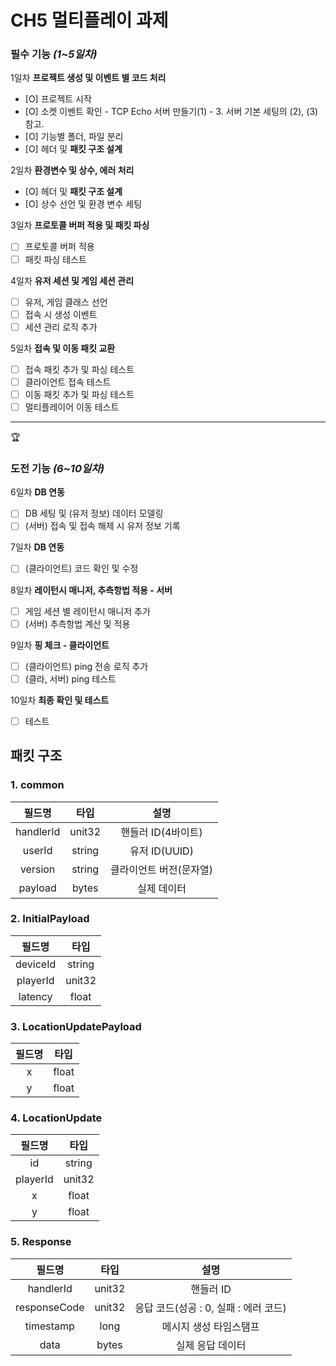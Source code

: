 # CH5 멀티플레이 과제

### **필수 기능 *(1~5일차)***

1일차 **프로젝트 생성 및 이벤트 별 코드 처리**

- [O]  프로젝트 시작
- [O]  소켓 이벤트 확인 - TCP Echo 서버 만들기(1) - 3. 서버 기본 세팅의 (2), (3) 참고.
- [O]  기능별 폴더, 파일 분리
- [O]  헤더 및 **패킷 구조 설계**

2일차 **환경변수 및 상수, 에러 처리**

- [O]  헤더 및 **패킷 구조 설계**
- [O]  상수 선언 및 환경 변수 세팅

3일차 **프로토콜 버퍼 적용 및 패킷 파싱**

- [ ]  프로토콜 버퍼 적용
- [ ]  패킷 파싱 테스트

4일차 **유저 세션 및 게임 세션 관리**

- [ ]  유저, 게임 클래스 선언
- [ ]  접속 시 생성 이벤트
- [ ]  세션 관리 로직 추가

5일차 **접속 및 이동 패킷 교환**

- [ ]  접속 패킷 추가 및 파싱 테스트
- [ ]  클라이언트 접속 테스트
- [ ]  이동 패킷 추가 및 파싱 테스트
- [ ]  멀티플레이어 이동 테스트

---

<aside>
🏆

### **도전 기능 *(6~10일차)***

6일차 **DB 연동**

- [ ]  DB 세팅 및 (유저 정보) 데이터 모델링
- [ ]  (서버) 접속 및 접속 해제 시 유저 정보 기록

7일차 **DB 연동**

- [ ]  (클라이언트) 코드 확인 및 수정

8일차 **레이턴시 매니저, 추측항법 적용 - 서버**

- [ ]  게임 세션 별 레이턴시 매니저 추가
- [ ]  (서버) 추측항법 계산 및 적용

9일차 **핑 체크 - 클라이언트**

- [ ]  (클라이언트) ping 전송 로직 추가
- [ ]  (클라, 서버) ping 테스트

10일차 **최종 확인 및 테스트**

- [ ]  테스트
</aside>

## 패킷 구조
### 1. common
|필드명|타입|설명|
|:---:|:---:|:---:|
|handlerId|unit32|핸들러 ID(4바이트)|
|userId|string|유저 ID(UUID)|
|version|string|클라이언트 버전(문자열)|
|payload|bytes|실제 데이터|

### 2. InitialPayload
|필드명|타입|
|:---:|:---:|
|deviceId|string|
|playerId|unit32|
|latency|float|

### 3. LocationUpdatePayload
|필드명|타입|
|:---:|:---:|
|x|float|
|y|float|

### 4. LocationUpdate
|필드명|타입|
|:---:|:---:|
|id|string|
|playerId|unit32|
|x|float|
|y|float|

### 5. Response
|필드명|타입|설명|
|:---:|:---:|:---:|
|handlerId|unit32|핸들러 ID|
|responseCode|unit32|응답 코드(성공 : 0, 실패 : 에러 코드)|
|timestamp|long|메시지 생성 타임스탬프|
|data|bytes|실제 응답 데이터|